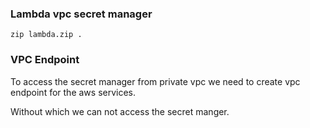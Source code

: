 ### Lambda vpc secret manager

```
zip lambda.zip .
```

### VPC Endpoint

To access the secret manager from private vpc we need to create vpc endpoint for the aws services.

Without which we can not access the secret manger.